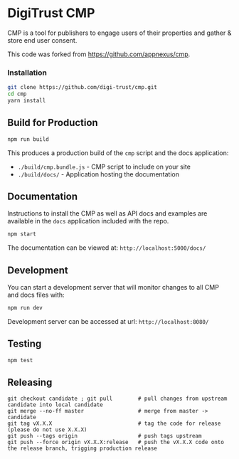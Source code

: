 # DigiTrust CMP
CMP is a tool for publishers to engage users of their properties and gather & store end user consent.

This code was forked from https://github.com/appnexus/cmp.

### Installation

```sh
git clone https://github.com/digi-trust/cmp.git
cd cmp
yarn install
```

## Build for Production

```sh
npm run build
```

This produces a production build of the `cmp` script and the docs application:
+ `./build/cmp.bundle.js` - CMP script to include on your site
+ `./build/docs/` - Application hosting the documentation

## Documentation

Instructions to install the CMP as well as API docs and examples are available in the `docs`
application included with the repo.

```sh
npm start
```

The documentation can be viewed at:
`http://localhost:5000/docs/`

## Development
You can start a development server that will monitor changes to all CMP and docs files with:
```sh
npm run dev
```

Development server can be accessed at url:
`http://localhost:8080/`

## Testing

```sh
npm test
```

## Releasing

```
git checkout candidate ; git pull        # pull changes from upstream candidate into local candidate
git merge --no-ff master                 # merge from master -> candidate
git tag vX.X.X                           # tag the code for release (please do not use X.X.X)
git push --tags origin                   # push tags upstream
git push --force origin vX.X.X:release   # push the vX.X.X code onto the release branch, trigging production release
```
